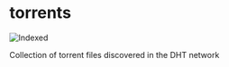 torrents 
========
![Indexed](https://img.shields.io/badge/indexed-75373-blue)

Collection of torrent files discovered in the DHT network
